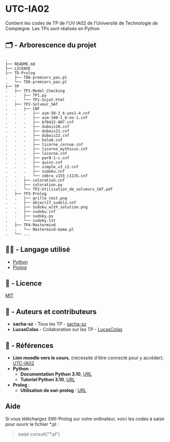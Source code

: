 # UTC-IA02

Contient les codes de TP de l'UV IA02 de l'Université de Technologie de Compiègne.
Les TPs sont réalisés en Python

## :card_index_dividers: - Arborescence du projet

```
.
├── README.md
├── LICENSE
├── TD-Prolog
.   ├── TD6-premiers_pas.pl
.   └── TD6-premiers_pas.pl
├── TP
.   ├── TP1-Model_Checking
.   .   ├── TP1.py
.   .   └── TP1-Sujet.html
.   ├── TP2-Solveur_SAT
.   .   ├── CNF
.   .   .   ├── aim-50-1_6-yes1-4.cnf
.   .   .   ├── aim-100-1_6-no-1.cnf
.   .   .   ├── bf0432-007.cnf
.   .   .   ├── dubois20.cnf
.   .   .   ├── dubois21.cnf
.   .   .   ├── dubois22.cnf
.   .   .   ├── hole6.cnf
.   .   .   ├── licorne_cornue.cnf
.   .   .   ├── licorne_mythicus.cnf
.   .   .   ├── licorne.cnf
.   .   .   ├── par8-1-c.cnf
.   .   .   ├── quinn.cnf
.   .   .   ├── simple_v3_c2.cnf
.   .   .   ├── sudoku.cnf
.   .   .   └── zebra_v155_c1135.cnf
.   .   ├── coloration.cnf
.   .   ├── coloration.py
.   .   └── TP2-Utilisation_de_solveurs_SAT.pdf
.   ├── TP3-Prolog
.   .   ├── grille_test.png
.   .   ├── objectif_sudolu.cnf
.   .   ├── Sudoku_with_solution.png
.   .   ├── sudoku.cnf
.   .   ├── sudoky.py
.   .   └── sudoky.txt
.   ├── TP4-Mastermind
.   .   └── Mastermind-Game.pl
.   └── ...
```

## :technologist: - Langage utilisé

- [Python](https://www.python.org/)
- [Prolog](https://www.wikiwand.com/en/Prolog)

## :memo: - Licence

[MIT](LICENSE)

## :notebook_with_decorative_cover: - Auteurs et contributeurs

- **sacha-sz** - Tous les TP - [sacha-sz](https://github.com/sacha-sz/)
- **LucasColas**  - Collaboration sur les TP - [LucasColas](https://github.com/LucasColas/)

## :bookmark_tabs: - Références

- **Lien moodle vers le cours**, (nécessite d'être connecté pour y accéder): [UTC-IA02](https://moodle.utc.fr/course/view.php?id=20)
- **Python** :
  - **Documentation Python 3.10**, [URL](https://docs.python.org/fr/3.10/)
  - **Tutoriel Python 3.10**, [URL](https://docs.python.org/fr/3.10/tutorial/)
- **Prolog** :
  - **Utilisation de swi-prolog** : [URL](https://swish.swi-prolog.org/)

## Aide

Si vous téléchargez SWI-Prolog sur votre ordinateur, voici les codes à saisir pour ouvrir le fichier *.pl :
> swipl
> consult("*.pl")
